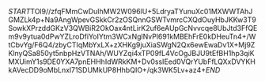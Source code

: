 $START$TOl9//zfqFMmCwDuIhMW2W096lU+5LdryaTYunuXc01MXWWTAhJGMZLk4p+Na9AngWpevGSkkCr2zOSQnnGSWTvmrcCXQdOuyHbJKKw3T9SowkXPrzddGKzV3QWBiR2OkOax4ntLirK2uf6eAUpGcNvvcqe8UbJtd3FfQEm9v9ytua0dPwYZLroDfiYoIYtm3WCxNglNvPl691kMBEhFrE0kDHeuTn4+/WtCbvYg/F6Q4/zbyCTIqMbYxLX+zXHKg9juXiaSWgN2Qx6ewEwaDv1X+Mj9ZKlnyQSa850yt5nbpHzVTNAh/WUYZqi4xTP09fL4VcOgJBJU9tEfBH1hp3qiKMXUimY1s9DE0YXA7pnEHHhIdWRkKM+Dv0ssIEed0VQrYUbFfLQXxDVYKHkAVecDD9oMbLnxl71SDUMkUP8HhbQIO+/qk3WK5Lv+az4+$END$